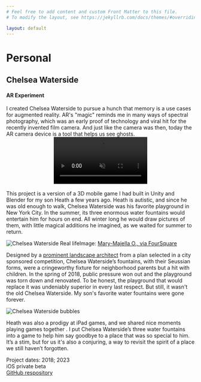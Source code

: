```yaml
---
# Feel free to add content and custom Front Matter to this file.
# To modify the layout, see https://jekyllrb.com/docs/themes/#overriding-theme-defaults

layout: default
---
```

<a name="top"></a>

<h1>Personal</h1>
<h2>Chelsea Waterside</h2>

<!--
<iframe width="560" height="315" src="https://youtube.com/embed/CN3ruBH2YOg?si=2I8CKE4Ibo7l9oGi" title="Chelse Waterside video" frameborder="0" allow="accelerometer; autoplay; clipboard-write; encrypted-media; gyroscope; picture-in-picture; web-share" allowfullscreen></iframe>
-->
<h4>AR Experiment</h4>


<!-- ![Chelsea Waterside 3D](/images/CW.water.png) -->

I created Chelsea Waterside to pursue a hunch that memory is a use cases for augmented reality. AR's "magic" reminds me in many ways of spectral photography, which was an early proof of technology and viral hit for the recently invented film camera. And just like the camera was then, today the AR camera device is a tool that helps us see ghosts.
<br/>
<video autoplay muted loop controls width="250" style="display:block;margin:auto;">
    <source src="/videos/ChelseaWatersideDemo.mp4" type="video/mp4" /> 
</video>
<br/>
This project is a version of a 3D mobile game I had built in Unity and Blender for my son Heath a few years ago. Heath is autistic, and since he was old enough to walk, Chelsea Waterside was his favorite playground in New York City. In the summer, its three enormous water fountains would entertain him for hours on end. All winter long he would draw pictures of them, with little magical additions he imagined, as we waited for summer to return.

<img src="/images/chelseawatersideflickr.jpeg" alt="Chelsea Waterside Real life" />Image: <a href="https://foursquare.com/v/chelsea-waterside-park--playground/44fece65f964a5209a381fe3?openPhotoId=4fecd59ee4b08c945974a34f">Mary-Majella O., via FourSquare</a>

Designed by a <a href="https://www.flickr.com/photos/45398879@N02/4854075152">prominent landscape architect</a> from a plan selected in a city sponsored competition, Chelsea Waterside’s fountains, with their Seussian forms, were a cringeworthy fixture for neighborhood parents but a hit with children. In the spring of 2018, public pressure won out and the playground was torn down and renovated. To be honest, the playground that would replace it was undeniably superior in every last respect. But still, it wasn't the old Chelsea Waterside. My son's favorite water fountains were gone forever.

<img src="/images/CW.bubble.png" alt="Chelsea Waterside bubbles" />

Heath was also a prodigy at iPad games, and  we shared nice moments playing games together . I put Chelsea Waterside’s three water fountains into a game to help him say goodbye to a place that was so special to him. It’s a stim, but for us it's also a conjuring, a way to revisit the spirit of a place we still haven’t forgotten.


Project dates: 2018; 2023<br/>
iOS private beta<br/>
<a href="https://github.com/Stephen-Hoban/chelsea-waterside-AR/">GitHub respository</a>
